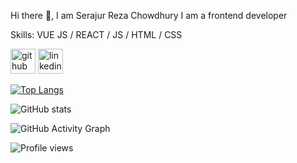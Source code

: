 Hi there 👋, I am Serajur Reza Chowdhury
I am a frontend developer


Skills: VUE JS / REACT / JS / HTML / CSS



[<img src='https://cdn.jsdelivr.net/npm/simple-icons@3.0.1/icons/github.svg' alt='github' height='40'>](https://github.com/Serajur-Reza)  [<img src='https://cdn.jsdelivr.net/npm/simple-icons@3.0.1/icons/linkedin.svg' alt='linkedin' height='40'>](https://www.linkedin.com/in/https://www.linkedin.com/in/serajurreza//)  

[![Top Langs](https://github-readme-stats.vercel.app/api/top-langs/?username=Serajur-Reza)](https://github.com/anuraghazra/github-readme-stats)

![GitHub stats](https://github-readme-stats.vercel.app/api?username=Serajur-Reza&show_icons=true)  

![GitHub Activity Graph](https://activity-graph.herokuapp.com/graph?username=Serajur-Reza)  

![Profile views](https://gpvc.arturio.dev/Serajur-Reza)  
